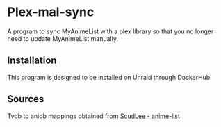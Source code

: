 # Plex-mal-sync
A program to sync MyAnimeList with a plex library so that you no longer need to update MyAnimeList manually.

## Installation
This program is designed to be installed on Unraid through DockerHub.
 
## Sources
Tvdb to anidb mappings obtained from [ScudLee - anime-list](https://github.com/ScudLee/anime-lists)